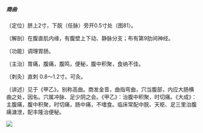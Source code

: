 ##### 商曲

〔定位〕脐上2寸，下脘（任脉）旁开0.5寸处（图81）。

〔解剖〕在腹直肌内缘，有腹壁上下动、静脉分支；布有第9肋间神经。

〔功能〕调理胃肠。

〔主治〕胃痛，腹痛，腹鸣，便秘，腹中积聚，食纳不佳。

〔刺灸〕直刺 0.8〜1.2寸。可灸。

〔讲述〕见于《甲乙》。别称高曲。商发金音，曲指弯曲，穴当腹部，内应大肠横曲之处，因名。穴属冲脉、足少阴之会。《甲乙》：治腹中积聚，时切痛。《大成》：主腹痛，腹中积聚，时切痛，肠中痛，不嗜食。临床常配中脘、天枢、足三里治腹痛溏泄，配丰隆治便秘。

![](img/图81.jpg)
